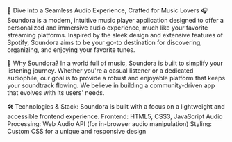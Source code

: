 🎵 Dive into a Seamless Audio Experience, Crafted for Music Lovers 🎧
Soundora is a modern, intuitive music player application designed to offer a personalized and immersive audio experience, much like your favorite streaming platforms. Inspired by the sleek design and extensive features of Spotify, Soundora aims to be your go-to destination for discovering, organizing, and enjoying your favorite tunes.


🚀 Why Soundora?
In a world full of music, Soundora is built to simplify your listening journey. Whether you're a casual listener or a dedicated audiophile, our goal is to provide a robust and enjoyable platform that keeps your soundtrack flowing. We believe in building a community-driven app that evolves with its users' needs.

🛠️ Technologies & Stack:
Soundora is built with a focus on a lightweight and accessible frontend experience.
Frontend: HTML5, CSS3, JavaScript
Audio Processing: Web Audio API (for in-browser audio manipulation)
Styling: Custom CSS for a unique and responsive design

